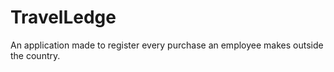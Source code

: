 # TravelLedge
 An application made to register every purchase an employee makes outside the country.
